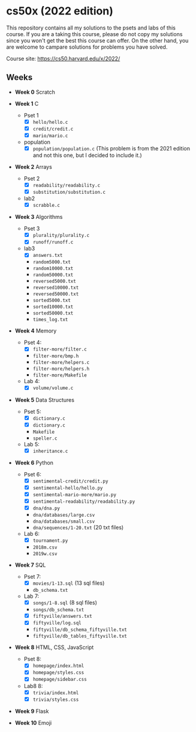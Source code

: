 # cs50x (2022 edition)
This repository contains all my solutions to the psets and labs of this course. If you are a taking this course, please do not copy my solutions since you won't get the best this course can offer. On the other hand, you are welcome to campare solutions for problems you have solved.

Course site: https://cs50.harvard.edu/x/2022/

## Weeks
- **Week 0** Scratch
- **Week 1** C
    - Pset 1
        - [x] `hello/hello.c`
        - [x] `credit/credit.c`
        - [x] `mario/mario.c`
    - population
        - [x] `population/population.c` (This problem is from the 2021 edition and not this one, but I decided to include it.)

- **Week 2** Arrays
    - Pset 2
        - [x] `readability/readability.c`
        - [x] `substitution/substitution.c`
    - lab2
        - [x] `scrabble.c`

- **Week 3** Algorithms
    - Pset 3
        - [x] `plurality/plurality.c`
        - [x] `runoff/runoff.c`
    - lab3
        - [x] `answers.txt`
        - `random5000.txt`
        - `random10000.txt`
        - `random50000.txt`
        - `reversed5000.txt`
        - `reversed10000.txt`
        - `reversed50000.txt`
        - `sorted5000.txt`
        - `sorted10000.txt`
        - `sorted50000.txt`
        - `times_log.txt`

- **Week 4** Memory
    - Pset 4:
        - [x] `filter-more/filter.c`
        - `filter-more/bmp.h`
        - `filter-more/helpers.c`
        - `filter-more/helpers.h`
        - `filter-more/Makefile`
    - Lab 4:
        - [x] `volume/volume.c`

- **Week 5** Data Structures
    - Pset 5:
        - [x] `dictionary.c`
        - [x] `dictionary.c`
        - `Makefile`
        - `speller.c`
    - Lab 5:
        - [x] `inheritance.c`

- **Week 6** Python
    - Pset 6:
        - [x] `sentimental-credit/credit.py`
        - [x] `sentimental-hello/hello.py`
        - [x] `sentimental-mario-more/mario.py`
        - [x] `sentimental-readability/readability.py`
        - [x] `dna/dna.py`
        - `dna/databases/large.csv`
        - `dna/databases/small.csv`
        - `dna/sequences/1-20.txt` (20 txt files)
    - Lab 6:
        - [x] `tournament.py`
        - `2018m.csv`
        - `2019w.csv`

- **Week 7** SQL
    - Pset 7:
        - [x] `movies/1-13.sql` (13 sql files)
        - `db_schema.txt`
    - Lab 7:
        - [x] `songs/1-8.sql` (8 sql files)
        - `songs/db_schema.txt`
        - [x] `fiftyville/answers.txt`
        - [x] `fiftyville/log.sql`
        - `fiftyville/db_schema_fiftyville.txt`
        - `fiftyville/db_tables_fiftyville.txt`

- **Week 8** HTML, CSS, JavaScript
    - Pset 8:
        - [x] `homepage/index.html`
        - [x] `homepage/styles.css`
        - [x] `homepage/sidebar.css`
    - Lab8 8:
        - [x] `trivia/index.html`
        - [x] `trivia/styles.css`

- **Week 9** Flask
- **Week 10** Emoji